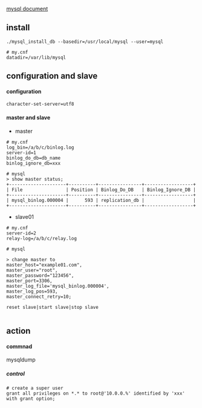 [mysql document](https://dev.mysql.com/doc/refman/5.6/ja/ "mysql document")


## install

```
./mysql_install_db --basedir=/usr/local/mysql --user=mysql

# my.cnf
datadir=/var/lib/mysql
```

## configuration and slave
#### configuration

```
character-set-server=utf8
```

#### master and slave

- master

```
# my.cnf
log_bin=/a/b/c/binlog.log
server-id=1
binlog_do_db=db_name
binlog_ignore_db=xxx

# mysql
> show master status;
+---------------------+----------+----------------+------------------+
| File                | Position | Binlog_Do_DB   | Binlog_Ignore_DB |
+---------------------+----------+----------------+------------------+
| mysql_binlog.000004 |      593 | replication_db |                  |
+---------------------+----------+----------------+------------------+
```

- slave01

```
# my.cnf
server-id=2
relay-log=/a/b/c/relay.log

# mysql

> change master to
master_host="example01.com",
master_user="root",
master_password="123456",
master_port=3306,
master_log_file='mysql_binlog.000004',
master_log_pos=593,
master_connect_retry=10;

reset slave|start slave|stop slave


```

## action
#### commnad
mysqldump

##### control

```
# create a super user
grant all privileges on *.* to root@'10.0.0.%' identified by 'xxx' with grant option;
```






